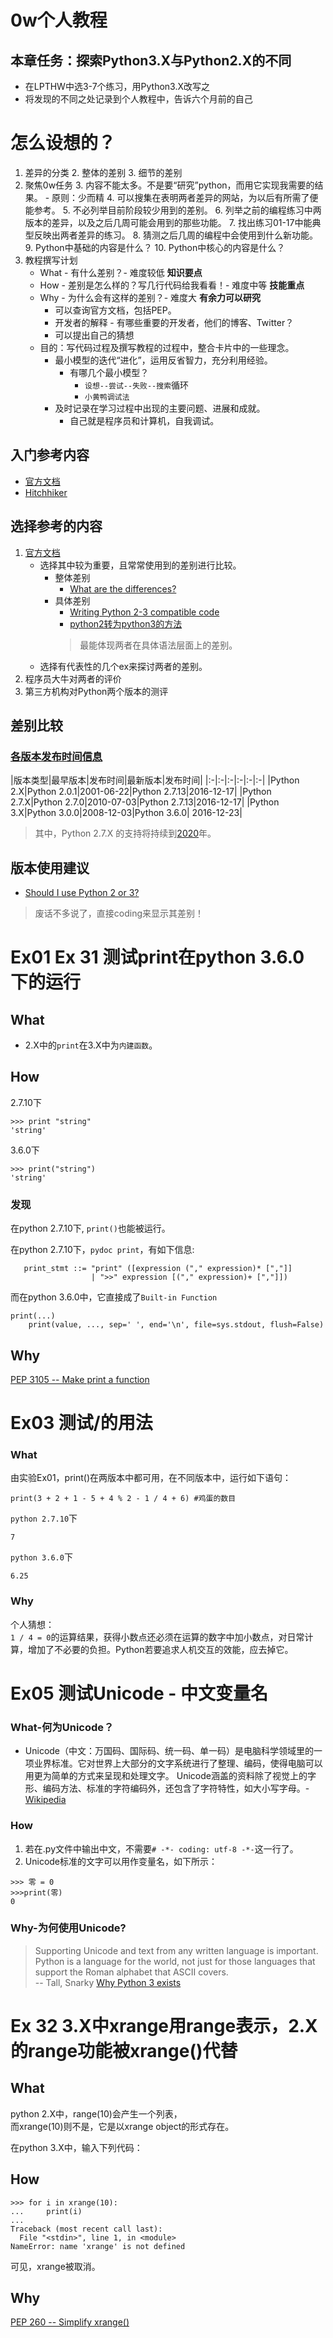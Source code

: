 # 0w个人教程

## 本章任务：探索Python3.X与Python2.X的不同

- 在LPTHW中选3-7个练习，用Python3.X改写之
- 将发现的不同之处记录到个人教程中，告诉六个月前的自己


# 怎么设想的？

1. 差异的分类
	2. 整体的差别
	3. 细节的差别
2. 聚焦0w任务
	3. 内容不能太多。不是要“研究”python，而用它实现我需要的结果。
		- 原则：少而精
	4. 可以搜集在表明两者差异的网站，为以后有所需了便能参考。
	5. 不必列举目前阶段较少用到的差别。
	6. 列举之前的编程练习中两版本的差异，以及之后几周可能会用到的那些功能。
		7. 找出练习01-17中能典型反映出两者差异的练习。
		8. 猜测之后几周的编程中会使用到什么新功能。
			9. Python中基础的内容是什么？
			10. Python中核心的内容是什么？
3. 教程撰写计划
	- What - 有什么差别？- 难度较低 **知识要点**
	- How - 差别是怎么样的？写几行代码给我看看！- 难度中等 **技能重点**
	- Why - 为什么会有这样的差别？- 难度大 **有余力可以研究**
		- 可以查询官方文档，包括PEP。
		- 开发者的解释 - 有哪些重要的开发者，他们的博客、Twitter？
		- 可以提出自己的猜想
	- 目的：写代码过程及撰写教程的过程中，整合卡片中的一些理念。
		- 最小模型的迭代“进化”，运用反省智力，充分利用经验。
			- 有哪几个最小模型？
				- `设想--尝试--失败--搜索`循环
				- `小黄鸭调试法`
		- 及时记录在学习过程中出现的主要问题、进展和成就。
			- 自己就是程序员和计算机，自我调试。	





## 入门参考内容
-	 [官方文档](https://www.python.org/doc/)
-	[Hitchhiker](http://docs.python-guide.org/en/latest/)



## 选择参考的内容
1. [官方文档](https://www.python.org/doc/)
	- 选择其中较为重要，且常常使用到的差别进行比较。
		- 整体差别 
			- [What are the differences?](https://wiki.python.org/moin/Python2orPython3#What_are_the_differences.3F)
		- 具体差别 
			- [Writing Python 2-3 compatible code](http://python-future.org/compatible_idioms.html)
			- [python2转为python3的方法](https://docs.python.org/3/library/2to3.html#to3-reference)   
			> 最能体现两者在具体语法层面上的差别。
	- 选择有代表性的几个ex来探讨两者的差别。
2. 程序员大牛对两者的评价
3. 第三方机构对Python两个版本的测评


## 差别比较

### [各版本发布时间信息](https://www.python.org/downloads/)

|版本类型|最早版本|发布时间|最新版本|发布时间|
|:-|:-|:-|:-|:-|:-|
|Python 2.X|Python 2.0.1|2001-06-22|Python 2.7.13|2016-12-17|
|Python 2.7.X|Python 2.7.0|2010-07-03|Python 2.7.13|2016-12-17|
|Python 3.X|Python 3.0.0|2008-12-03|Python 3.6.0| 2016-12-23|

> 其中，Python 2.7.X 的支持将持续到[2020](https://hg.python.org/peps/rev/76d43e52d978)年。

## 版本使用建议
- [Should I use Python 2 or 3?](https://wiki.python.org/moin/Python2orPython3)

> 废话不多说了，直接coding来显示其差别！

# Ex01 Ex 31 测试print在python 3.6.0 下的运行
## What

- 2.X中的`print`在3.X中为`内建函数`。

## How

2.7.10下

```
>>> print "string"
'string'
```
3.6.0下

```
>>> print("string")
'string'
```

### 发现
在python 2.7.10下, `print()`也能被运行。

在python 2.7.10下，`pydoc print`，有如下信息:

```
   print_stmt ::= "print" ([expression ("," expression)* [","]]
                  | ">>" expression [("," expression)+ [","]])
```


而在python 3.6.0中，它直接成了`Built-in Function`

```
print(...)
    print(value, ..., sep=' ', end='\n', file=sys.stdout, flush=False)
```
## Why 

[PEP 3105 -- Make print a function](https://www.python.org/dev/peps/pep-3105/)


# Ex03 测试/的用法

### What

由实验Ex01，print()在两版本中都可用，在不同版本中，运行如下语句：

```
print(3 + 2 + 1 - 5 + 4 % 2 - 1 / 4 + 6) #鸡蛋的数目
```

`python 2.7.10`下

```
7
```

`python 3.6.0`下

```
6.25
```

### Why

个人猜想：  
`1 / 4 = 0`的运算结果，获得小数点还必须在运算的数字中加小数点，对日常计算，增加了不必要的负担。Python若要追求人机交互的效能，应去掉它。

# Ex05 测试Unicode - 中文变量名

### What-何为Unicode？

- Unicode（中文：万国码、国际码、统一码、单一码）是电脑科学领域里的一项业界标准。它对世界上大部分的文字系统进行了整理、编码，使得电脑可以用更为简单的方式来呈现和处理文字。 Unicode涵盖的资料除了视觉上的字形、编码方法、标准的字符编码外，还包含了字符特性，如大小写字母。- [Wikipedia](https://zh.wikipedia.org/zh-hans/Unicode)

### How

1. 若在.py文件中输出中文，不需要`# -*- coding: utf-8 -*-`这一行了。 
2. Unicode标准的文字可以用作变量名，如下所示：

```
>>> 零 = 0
>>>print(零)
0
```


### Why-为何使用Unicode?

> Supporting Unicode and text from any written language is important. Python is a language for the world, not just for those languages that support the Roman alphabet that ASCII covers.   
 --  Tall, Snarky  [Why Python 3 exists](https://snarky.ca/why-python-3-exists/)


# Ex 32 3.X中xrange用range表示，2.X的range功能被xrange()代替

## What
python 2.X中，range(10)会产生一个列表，  
而xrange(10)则不是，它是以xrange object的形式存在。  

在python 3.X中，输入下列代码：  

## How
 
```
>>> for i in xrange(10):
...     print(i)
... 
Traceback (most recent call last):
  File "<stdin>", line 1, in <module>
NameError: name 'xrange' is not defined
```
可见，xrange被取消。

## Why

[PEP 260 -- Simplify xrange()](https://www.python.org/dev/peps/pep-0260/)